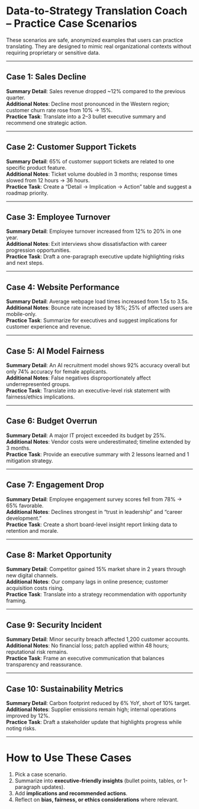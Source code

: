 # Data-to-Strategy Translation Coach – Practice Case Scenarios

These scenarios are safe, anonymized examples that users can practice translating. They are designed to mimic real organizational contexts without requiring proprietary or sensitive data.

---

## Case 1: Sales Decline
**Summary Detail**: Sales revenue dropped ~12% compared to the previous quarter.  
**Additional Notes**: Decline most pronounced in the Western region; customer churn rate rose from 10% → 15%.  
**Practice Task**: Translate into a 2–3 bullet executive summary and recommend one strategic action.

---

## Case 2: Customer Support Tickets
**Summary Detail**: 65% of customer support tickets are related to one specific product feature.  
**Additional Notes**: Ticket volume doubled in 3 months; response times slowed from 12 hours → 36 hours.  
**Practice Task**: Create a “Detail → Implication → Action” table and suggest a roadmap priority.

---

## Case 3: Employee Turnover
**Summary Detail**: Employee turnover increased from 12% to 20% in one year.  
**Additional Notes**: Exit interviews show dissatisfaction with career progression opportunities.  
**Practice Task**: Draft a one-paragraph executive update highlighting risks and next steps.

---

## Case 4: Website Performance
**Summary Detail**: Average webpage load times increased from 1.5s to 3.5s.  
**Additional Notes**: Bounce rate increased by 18%; 25% of affected users are mobile-only.  
**Practice Task**: Summarize for executives and suggest implications for customer experience and revenue.

---

## Case 5: AI Model Fairness
**Summary Detail**: An AI recruitment model shows 92% accuracy overall but only 74% accuracy for female applicants.  
**Additional Notes**: False negatives disproportionately affect underrepresented groups.  
**Practice Task**: Translate into an executive-level risk statement with fairness/ethics implications.

---

## Case 6: Budget Overrun
**Summary Detail**: A major IT project exceeded its budget by 25%.  
**Additional Notes**: Vendor costs were underestimated; timeline extended by 3 months.  
**Practice Task**: Provide an executive summary with 2 lessons learned and 1 mitigation strategy.

---

## Case 7: Engagement Drop
**Summary Detail**: Employee engagement survey scores fell from 78% → 65% favorable.  
**Additional Notes**: Declines strongest in “trust in leadership” and “career development.”  
**Practice Task**: Create a short board-level insight report linking data to retention and morale.

---

## Case 8: Market Opportunity
**Summary Detail**: Competitor gained 15% market share in 2 years through new digital channels.  
**Additional Notes**: Our company lags in online presence; customer acquisition costs rising.  
**Practice Task**: Translate into a strategy recommendation with opportunity framing.

---

## Case 9: Security Incident
**Summary Detail**: Minor security breach affected 1,200 customer accounts.  
**Additional Notes**: No financial loss; patch applied within 48 hours; reputational risk remains.  
**Practice Task**: Frame an executive communication that balances transparency and reassurance.

---

## Case 10: Sustainability Metrics
**Summary Detail**: Carbon footprint reduced by 6% YoY, short of 10% target.  
**Additional Notes**: Supplier emissions remain high; internal operations improved by 12%.  
**Practice Task**: Draft a stakeholder update that highlights progress while noting risks.

---

# How to Use These Cases
1. Pick a case scenario.  
2. Summarize into **executive-friendly insights** (bullet points, tables, or 1-paragraph updates).  
3. Add **implications and recommended actions**.  
4. Reflect on **bias, fairness, or ethics considerations** where relevant.  

